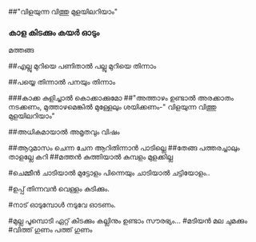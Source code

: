 ##"വിളയുന്ന വിത്തു മുളയിലറിയാം"
### കാള കിടക്കും കയർ ഓടും 
മത്തങ്ങ  

##എല്ലു മുറിയെ പണിതാൽ പല്ലു മുറിയെ തിന്നാം 

##പയ്യെ തിന്നാൽ പനയും തിന്നാം 

###കാക്ക കുളിച്ചാൽ  കൊക്കാക്കുമോ
##"അത്താഴം ഉണ്ടാൽ അരക്കാതം നടക്കണം, മുത്താഴമെങ്കിൽ മുള്ളേലും ശയിക്കണം-"
വിളയുന്ന വിത്തു മുളയിലറിയാം"


##അധികമായാല്‍ അമൃതവും വിഷം


##ആറുമാസം ചെന്ന ചേന ആറിതിന്നാൻ പാടില്ലെ
##തേങ്ങ പത്തരച്ചാലും താളല്ലേ കറി 
##മത്തൻ കുത്തിയാൽ കുമ്പളം മുളക്കില്ല

#ചെമ്മീൻ ചാടിയാൽ മുട്ടോളം പിന്നെയും ചാടിയാൽ ചട്ടിയോളം..

#ഉപ്പ് തിന്നവൻ വെള്ളം കുടിക്കും.

#നാട് ഓടുമ്പോൾ നടുവേ ഓടണം.

#മുല്ല പൂമ്പൊടി ഏറ്റ് കിടക്കും കല്ലിനും ഉണ്ടാം സൗരഭ്യം...
#മടിയൻ മല ചുമക്കും
#വിത്ത് ഗുണം പത്ത് ഗുണം

